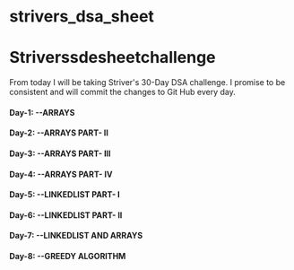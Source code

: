 # strivers_dsa_sheet
# Striverssdesheetchallenge
From today I will be taking Striver's 30-Day DSA challenge. I promise to be consistent and will commit the changes to Git Hub every day.

<h4>Day-1: --ARRAYS</h4>
<h4>Day-2: --ARRAYS PART- II</h4>
<h4>Day-3: --ARRAYS PART- III</h4>
<h4>Day-4: --ARRAYS PART- IV</h4>
<h4>Day-5: --LINKEDLIST PART- I</h4>
<h4>Day-6: --LINKEDLIST PART- II</h4>
<h4>Day-7: --LINKEDLIST AND ARRAYS</h4>
<h4>Day-8: --GREEDY ALGORITHM</h4>
